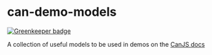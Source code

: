 # can-demo-models

[![Greenkeeper badge](https://badges.greenkeeper.io/canjs/can-demo-models.svg)](https://greenkeeper.io/)

A collection of useful models to be used in demos on the [CanJS docs](https://canjs.com/)
